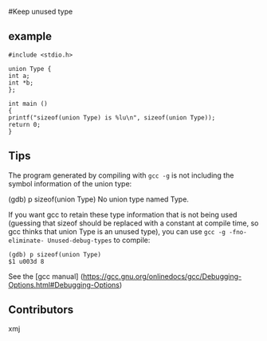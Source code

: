 #Keep unused type

## example

```
#include <stdio.h>

union Type {
int a;
int *b;
};

int main ()
{
printf("sizeof(union Type) is %lu\n", sizeof(union Type));
return 0;
}
```

## Tips

The program generated by compiling with `gcc -g` is not including the symbol information of the union type:

(gdb) p sizeof(union Type)
No union type named Type.

If you want gcc to retain these type information that is not being used (guessing that sizeof should be replaced with a constant at compile time, so gcc thinks that union Type is an unused type), you can use `gcc -g -fno-eliminate- Unused-debug-types` to compile:

```
(gdb) p sizeof(union Type)
$1 u003d 8
```
See the [gcc manual] (https://gcc.gnu.org/onlinedocs/gcc/Debugging-Options.html#Debugging-Options)

## Contributors

xmj

